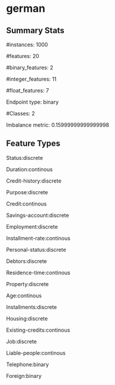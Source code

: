 # german

## Summary Stats

#instances: 1000

#features: 20

  #binary_features: 2

  #integer_features: 11

  #float_features: 7

Endpoint type: binary

#Classes: 2

Imbalance metric: 0.15999999999999998

## Feature Types

 Status:discrete

Duration:continous

Credit-history:discrete

Purpose:discrete

Credit:continous

Savings-account:discrete

Employment:discrete

Installment-rate:continous

Personal-status:discrete

Debtors:discrete

Residence-time:continous

Property:discrete

Age:continous

Installments:discrete

Housing:discrete

Existing-credits:continous

Job:discrete

Liable-people:continous

Telephone:binary

Foreign:binary

